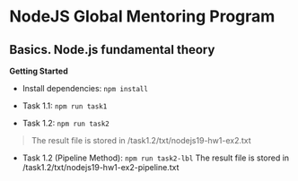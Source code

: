 # NodeJS Global Mentoring Program

## Basics. Node.js fundamental theory

**Getting Started**

- Install dependencies:
`npm install`

- Task 1.1:
`npm run task1`

- Task 1.2:
`npm run task2`
> The result file is stored in /task1.2/txt/nodejs19-hw1-ex2.txt

- Task 1.2 (Pipeline Method):
`npm run task2-lbl`
The result file is stored in /task1.2/txt/nodejs19-hw1-ex2-pipeline.txt
